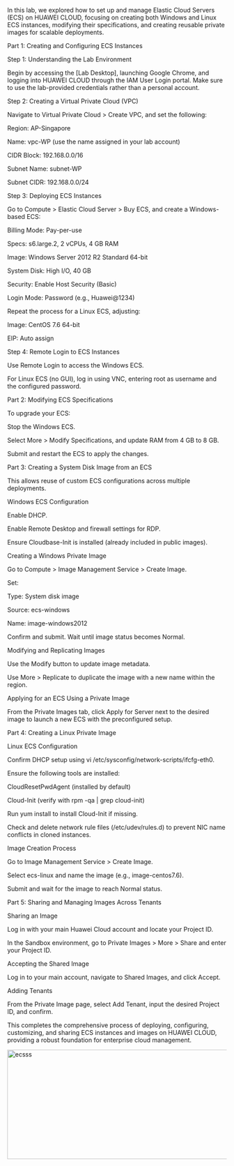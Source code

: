 In this lab, we explored how to set up and manage Elastic Cloud Servers (ECS) on HUAWEI CLOUD, focusing on creating both Windows and Linux ECS instances, modifying their specifications, and creating reusable private images for scalable deployments.

Part 1: Creating and Configuring ECS Instances

Step 1: Understanding the Lab Environment

Begin by accessing the [Lab Desktop], launching Google Chrome, and logging into HUAWEI CLOUD through the IAM User Login portal. Make sure to use the lab-provided credentials rather than a personal account.

Step 2: Creating a Virtual Private Cloud (VPC)

Navigate to Virtual Private Cloud > Create VPC, and set the following:

Region: AP-Singapore

Name: vpc-WP (use the name assigned in your lab account)

CIDR Block: 192.168.0.0/16

Subnet Name: subnet-WP

Subnet CIDR: 192.168.0.0/24

Step 3: Deploying ECS Instances

Go to Compute > Elastic Cloud Server > Buy ECS, and create a Windows-based ECS:

Billing Mode: Pay-per-use

Specs: s6.large.2, 2 vCPUs, 4 GB RAM

Image: Windows Server 2012 R2 Standard 64-bit

System Disk: High I/O, 40 GB

Security: Enable Host Security (Basic)

Login Mode: Password (e.g., Huawei@1234)

Repeat the process for a Linux ECS, adjusting:

Image: CentOS 7.6 64-bit

EIP: Auto assign

Step 4: Remote Login to ECS Instances

Use Remote Login to access the Windows ECS.

For Linux ECS (no GUI), log in using VNC, entering root as username and the configured password.

Part 2: Modifying ECS Specifications

To upgrade your ECS:

Stop the Windows ECS.

Select More > Modify Specifications, and update RAM from 4 GB to 8 GB.

Submit and restart the ECS to apply the changes.

Part 3: Creating a System Disk Image from an ECS

This allows reuse of custom ECS configurations across multiple deployments.

Windows ECS Configuration

Enable DHCP.

Enable Remote Desktop and firewall settings for RDP.

Ensure Cloudbase-Init is installed (already included in public images).

Creating a Windows Private Image

Go to Compute > Image Management Service > Create Image.

Set:

Type: System disk image

Source: ecs-windows

Name: image-windows2012

Confirm and submit. Wait until image status becomes Normal.

Modifying and Replicating Images

Use the Modify button to update image metadata.

Use More > Replicate to duplicate the image with a new name within the region.

Applying for an ECS Using a Private Image

From the Private Images tab, click Apply for Server next to the desired image to launch a new ECS with the preconfigured setup.

Part 4: Creating a Linux Private Image

Linux ECS Configuration

Confirm DHCP setup using vi /etc/sysconfig/network-scripts/ifcfg-eth0.

Ensure the following tools are installed:

CloudResetPwdAgent (installed by default)

Cloud-Init (verify with rpm -qa | grep cloud-init)

Run yum install to install Cloud-Init if missing.

Check and delete network rule files (/etc/udev/rules.d) to prevent NIC name conflicts in cloned instances.

Image Creation Process

Go to Image Management Service > Create Image.

Select ecs-linux and name the image (e.g., image-centos7.6).

Submit and wait for the image to reach Normal status.

Part 5: Sharing and Managing Images Across Tenants

Sharing an Image

Log in with your main Huawei Cloud account and locate your Project ID.

In the Sandbox environment, go to Private Images > More > Share and enter your Project ID.

Accepting the Shared Image

Log in to your main account, navigate to Shared Images, and click Accept.

Adding Tenants

From the Private Image page, select Add Tenant, input the desired Project ID, and confirm.

This completes the comprehensive process of deploying, configuring, customizing, and sharing ECS instances and images on HUAWEI CLOUD, providing a robust foundation for enterprise cloud management.

<img width="667" height="251" alt="ecsss" src="https://github.com/user-attachments/assets/3aef8498-f91c-4412-883a-f8064efd06ec" />
